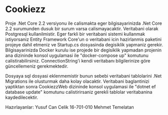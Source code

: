 # Cookiezz
Proje .Net Core 2.2 versiyonu ile calismakta eger bilgisayarinizda .Net Core 2.2 surumunden dusuk bir surum varsa calismayacaktir.
Veritabani olarak Postgresql kullanilmistir.
Eger farkli bir veritabani sistemi kullanmak istiyorsaniz Entity Framework Core'un o veritabani icin hazirlanmis paketini projeye dahil etmeniz ve 
Startup.cs dosyasinda degisiklik yapmaniz gerekir.
Bilgisayarinizda Docker kurulu ise projede bir degisiklik yapmadan projenin ana dizininde konsol uygulamasi ile "docker-compose up"
komutunu calistirabilirsiniz.
ConnectionString'i kendi veritabanı bilgilerinize göre güncellemeniz gerekmektedir.

Dosyaya sql dosyasi eklenmemistir bunun sebebi veritabani tablolarini .Net Migrations ile olusturmak daha kolay olacaktir.
Veritabani baglantinizi yaptiktan sonra CookiezzWeb dizininde konsol uygulamasi ile "dotnet ef database update" komutunu 
calistirirsaniz gerekli tablolar veritabanina kaydedilecektir.

Hazırlayanlar:
Yusuf Can Celik 16-701-010
Mehmet Temelatan